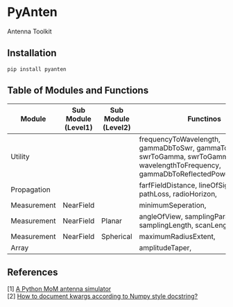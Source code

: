 # PyAnten

Antenna Toolkit

## Installation

```shell
pip install pyanten
```

## Table of Modules and Functions

| Module      | Sub Module (Level1) | Sub Module (Level2) | Functinos                                                                                                                           |
| ----------- | ------------------- | ------------------- | ----------------------------------------------------------------------------------------------------------------------------------- |
| Utility     |                     |                     | frequencyToWavelength, gammaDbToSwr, gammaToSwr, swrToGamma, swrToGammaDb, wavelengthToFrequency, gammaDbToReflectedPowerPercentage |
| Propagation |                     |                     | farfFieldDistance, lineOfSight, pathLoss, radioHorizon,                                                                             |
| Measurement | NearField           |                     | minimumSeperation,                                                                                                                       |
| Measurement | NearField           | Planar              | angleOfView, samplingParameters, samplingLength, scanLength,                                                                             |
| Measurement | NearField           | Spherical           | maximumRadiusExtent,                                                                                                                |
| Array       |                     |                     | amplitudeTaper,                                                                                                                     |

## References

[1] [A Python MoM antenna simulator](https://www.linkedin.com/pulse/python-mom-antenna-simulator-t-q-khai-nguyen/)  
[2] [How to document kwargs according to Numpy style docstring?](https://stackoverflow.com/questions/62511086/how-to-document-kwargs-according-to-numpy-style-docstring)
